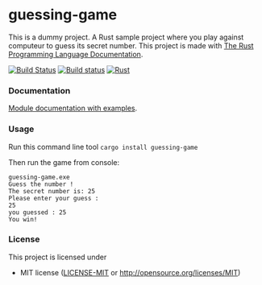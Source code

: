 guessing-game
=====
This is a dummy project.
A Rust sample project where you play against computeur to guess its secret number.
This project is made with [The Rust Programming Language Documentation](https://doc.rust-lang.org/book/ch02-00-guessing-game-tutorial.html).

[![Build Status](https://travis-ci.com/anthony-b2/guessing-game.svg?branch=master)](https://travis-ci.com/anthony-b2/guessing-game)
[![Build status](https://ci.appveyor.com/api/projects/status/github/anthony-b2/guessing-game?svg=true)](https://ci.appveyor.com/project/anthony-b2/guessing-game)
[![Rust](https://img.shields.io/badge/rust-1.36.0%2B-blue.svg?maxAge=3600)](https://github.com/anthony-b2/guessing-game)

### Documentation

[Module documentation with examples](https://docs.rs/guessing-game).

### Usage

Run this command line tool `cargo install guessing-game`

Then run the game from console:

```
guessing-game.exe
Guess the number !
The secret number is: 25
Please enter your guess :
25
you guessed : 25
You win!
```

### License

This project is licensed under

 * MIT license ([LICENSE-MIT](LICENSE-MIT) or
   http://opensource.org/licenses/MIT)
